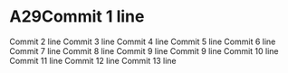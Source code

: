 # A29Commit 1 line
Commit 2 line
Commit 3 line
Commit 4 line
Commit 5 line
Commit 6 line
Commit 7 line
Commit 8 line
Commit 9 line
Commit 9 line
Commit 10 line
Commit 11 line
Commit 12 line
Commit 13 line
